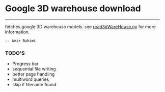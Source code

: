 # Google 3D warehouse download

---

fetches google 3D warehouse models.
see [read3dWareHouse.py](https://github.com/AmirooR/sketchup-downlad/blob/master/read3dWareHouse.py) for more information.

	-- Amir Rahimi

### TODO'S

* Progress bar
* sequential file writing
* better page handling
* multiword queries
* skip if filename found

